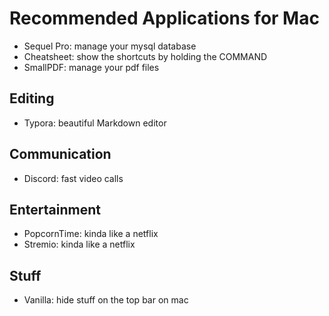 # Recommended Applications for Mac

+ Sequel Pro: manage your mysql database
+ Cheatsheet: show the shortcuts by holding the COMMAND	
+ SmallPDF: manage your pdf files

## Editing

+ Typora: beautiful Markdown editor

## Communication

+ Discord: fast video calls

## Entertainment

+ PopcornTime: kinda like a netflix
+ Stremio: kinda like a netflix

## Stuff

+ Vanilla: hide stuff on the top bar on mac